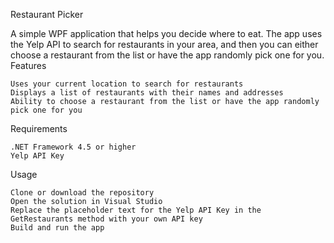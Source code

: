 Restaurant Picker

A simple WPF application that helps you decide where to eat. The app uses the Yelp API to search for restaurants in your area, and then you can either choose a restaurant from the list or have the app randomly pick one for you.
Features

    Uses your current location to search for restaurants
    Displays a list of restaurants with their names and addresses
    Ability to choose a restaurant from the list or have the app randomly pick one for you

Requirements

    .NET Framework 4.5 or higher
    Yelp API Key

Usage

    Clone or download the repository
    Open the solution in Visual Studio
    Replace the placeholder text for the Yelp API Key in the GetRestaurants method with your own API key
    Build and run the app
